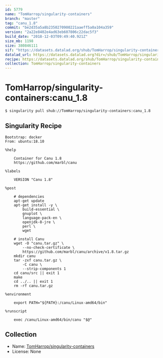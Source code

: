 ```yaml
---
id: 5779
name: "TomHarrop/singularity-containers"
branch: "master"
tag: "canu_1.8"
commit: "be2d35a5a8b2350270900221aaeff5a0a104a359"
version: "2a22e8402e4ad63eb607806c22dac5f3"
build_date: "2018-12-03T09:49:40.921Z"
size_mb: 1198
size: 380846111
sif: "https://datasets.datalad.org/shub/TomHarrop/singularity-containers/canu_1.8/2018-12-03-be2d35a5-2a22e840/2a22e8402e4ad63eb607806c22dac5f3.simg"
datalad_url: https://datasets.datalad.org?dir=/shub/TomHarrop/singularity-containers/canu_1.8/2018-12-03-be2d35a5-2a22e840/
recipe: https://datasets.datalad.org/shub/TomHarrop/singularity-containers/canu_1.8/2018-12-03-be2d35a5-2a22e840/Singularity
collection: TomHarrop/singularity-containers
---
```


# TomHarrop/singularity-containers:canu_1.8

```bash
$ singularity pull shub://TomHarrop/singularity-containers:canu_1.8
```

## Singularity Recipe

```singularity
Bootstrap: docker
From: ubuntu:18.10 

%help

    Container for Canu 1.8
    https://github.com/marbl/canu

%labels

    VERSION "Canu 1.8"

%post

    # dependencies
    apt-get update
    apt-get install -y \
        build-essential \
        gnuplot \
        language-pack-en \
        openjdk-8-jre \
        perl \
        wget

    # install Canu
    wget -O "canu.tar.gz" \
        --no-check-certificate \
        https://github.com/marbl/canu/archive/v1.8.tar.gz
    mkdir canu
    tar -zxf canu.tar.gz \
        -C canu \
        --strip-components 1
    cd canu/src || exit 1
    make
    cd ../.. || exit 1
    rm -rf canu.tar.gz

%environment

    export PATH="${PATH}:/canu/Linux-amd64/bin"

%runscript

    exec /canu/Linux-amd64/bin/canu "$@"
```

## Collection

 - Name: [TomHarrop/singularity-containers](https://github.com/TomHarrop/singularity-containers)
 - License: None

